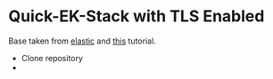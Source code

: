 # Quick-EK-Stack with TLS Enabled

Base taken from [elastic](https://github.com/elastic/stack-docs/tree/master/docs/en/getting-started/docker) and [this](https://www.elastic.co/guide/en/elastic-stack-get-started/current/get-started-docker.html#get-started-docker-tls) tutorial.

- Clone repository
- 

